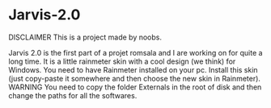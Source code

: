 # Jarvis-2.0
DISCLAIMER
This is a project made by noobs. 

Jarvis 2.0 is the first part of a projet romsala and I are working on for quite a long time.
It is a little rainmeter skin with a cool design (we think) for Windows.
You need to have Rainmeter installed on your pc. Install this skin (just copy-paste it somewhere and 
then choose the new skin in Rainmeter).
WARNING
You need to copy the folder Externals in the root of disk and then change the paths for all the softwares.
